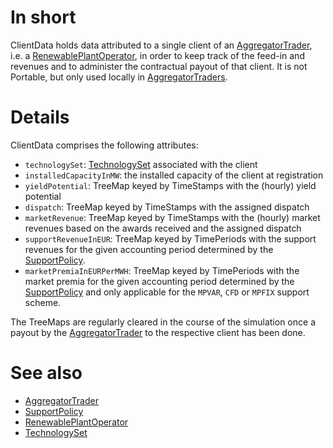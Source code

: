 # In short
ClientData holds data attributed to a single client of an [AggregatorTrader](../Agents/AggregatorTrader), i.e. a [RenewablePlantOperator](../Agents/RenewablePlantOperator), in order to keep track of the feed-in and revenues and to administer the contractual payout of that client. 
It is not Portable, but only used locally in [AggregatorTraders](../Agents/AggregatorTrader).

# Details
ClientData comprises the following attributes:
* `technologySet`: [TechnologySet](../Comms/TechnologySet) associated with the client
* `installedCapacityInMW`: the installed capacity of the client at registration
* `yieldPotential`: TreeMap keyed by TimeStamps with the (hourly) yield potential
* `dispatch`: TreeMap keyed by TimeStamps with the assigned dispatch
* `marketRevenue`: TreeMap keyed by TimeStamps with the (hourly) market revenues based on the awards received and the assigned dispatch
* `supportRevenueInEUR`: TreeMap keyed by TimePeriods with the support revenues for the given accounting period determined by the [SupportPolicy](../Agents/SupportPolicy).
* `marketPremiaInEURPerMWH`: TreeMap keyed by TimePeriods with the market premia for the given accounting period determined by the [SupportPolicy](../Agents/SupportPolicy) and only applicable for the `MPVAR`, `CFD` or `MPFIX` support scheme.

The TreeMaps are regularly cleared in the course of the simulation once a payout by the [AggregatorTrader](../Agents/AggregatorTrader) to the respective client has been done.

# See also
* [AggregatorTrader](../Agents/AggregatorTrader)
* [SupportPolicy](../Agents/SupportPolicy)
* [RenewablePlantOperator](../Agents/RenewablePlantOperator)
* [TechnologySet](../Comms/TechnologySet)